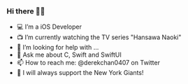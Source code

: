### Hi there 👋🏻

* 💻 I’m a iOS Developer
* 📺 I’m currently watching the TV series "Hansawa Naoki"
* 🤔 I’m looking for help with ...
* 💬 Ask me about C, Swift and SwiftUI 
* 📫 How to reach me: @derekchan0407 on Twitter
* 🏈 I will always support the New York Giants!

